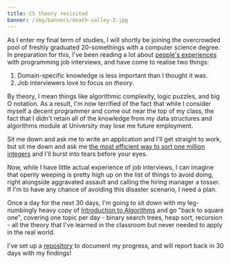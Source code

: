```yaml
---
title: CS theory revisited
banner: /img/banners/death-valley-2.jpg
---
```


As I enter my final term of studies, I will shortly be joining the overcrowded
pool of freshly graduated 20-somethings with a computer science degree. In
preparation for this, I've been reading a lot about [people's
experiences](http://css-tricks.com/interviewing-front-end-engineer-san-francisco/)
with programming job interviews, and have come to realise two things:

1. Domain-specific knowledge is less important than I thought it was.
2. Job interviewers love to focus on *theory*.

By theory, I mean things like algorithmic complexity, logic puzzles, and big O
notation. As a result, I'm now terrified of the fact that while I consider
myself a decent programmer and come out near the top of my class, the fact that
I didn't retain all of the knowledge from my data structures and algorithms
module at University may lose me future employment.

Sit me down and ask me to write an application and I'll get straight to work,
but sit me down and ask me [the most efficient way to sort one million
integers](http://youtu.be/k4RRi_ntQc8) and I'll burst into tears before your
eyes.

Now, while I have little actual experience of job interviews, I can imagine that
openly weeping is pretty high up on the list of things to avoid doing, right
alongside aggravated assault and calling the hiring manager a tosser. If I'm to
have any chance of avoiding this disaster scenario, I need a plan.

Once a day for the next 30 days, I'm going to sit down with my leg-numbingly
heavy copy of [Introduction to
Algorithms](http://mitpress.mit.edu/books/introduction-algorithms) and go "back
to square one", covering one topic per day - binary search trees, heap sort,
recursion - all the theory that I've learned in the classroom but never needed
to apply in the real world.

I've set up a [repository](https://github.com/ChrisCummins/cstp) to document my
progress, and will report back in 30 days with my findings!
